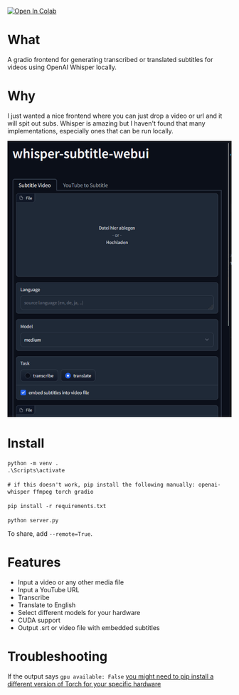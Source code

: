 [![Open In Colab](https://colab.research.google.com/assets/colab-badge.svg)](https://colab.research.google.com/github/EliasVincent/whisper-subtitles-webui/blob/master/colab/whisper_subtitles_webui_colab.ipynb)

# What

A gradio frontend for generating transcribed or translated subtitles for videos using OpenAI Whisper locally.

# Why

I just wanted a nice frontend where you can just drop a video or url and it will spit out subs. Whisper is amazing but I haven't found that many implementations, especially ones that can be run locally.

![](img/1.png)

# Install

```
python -m venv .
.\Scripts\activate

# if this doesn't work, pip install the following manually: openai-whisper ffmpeg torch gradio

pip install -r requirements.txt

python server.py
```

To share, add `--remote=True`.

# Features

- Input a video or any other media file
- Input a YouTube URL
- Transcribe
- Translate to English
- Select different models for your hardware
- CUDA support
- Output .srt or video file with embedded subtitles

# Troubleshooting

If the output says `gpu available: False` [you might need to pip install a different version of Torch for your specific hardware](https://pytorch.org/get-started/locally/#start-locally)
